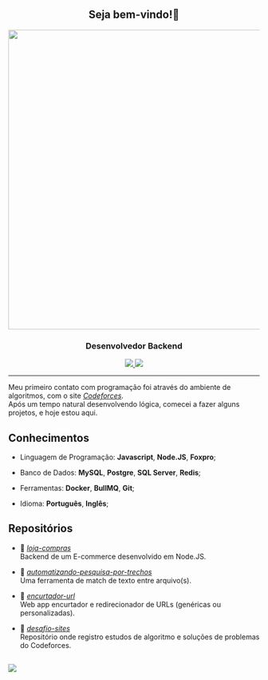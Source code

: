 <h2 align="center">Seja bem-vindo!👋</h2>
<div align="center"> 
  <img src="https://raw.githubusercontent.com/NicolasChirazawa/readme/refs/heads/main/images/haibane_renmei.gif" width="600">
  <h3>Desenvolvedor Backend</h3>
    <a href="mailto:nicolaschfernandes@gmail.com" target="_blank">
      <img src="https://img.shields.io/static/v1?label=%20&labelColor=ff786d&message=Gmail&color=grey&style=for-the-badge&logo=gmail&logoColor=white"/>
    </a>
    <a href="https://www.linkedin.com/in/nicolas-chirazawa/" target="_blank">
      <img src="https://img.shields.io/static/v1?label=%20&labelColor=6de2ff&message=Linkedin&color=grey&style=for-the-badge&logo=&logoColor=white"/>
    </a>
</div>

<hr></hr>

Meu primeiro contato com programação foi através do ambiente de algoritmos, com o site <a href="https://github.com/NicolasChirazawa/desafio-sites"><i>Codeforces</i></a>. <br>
Após um tempo natural desenvolvendo lógica, comecei a fazer alguns projetos, e hoje estou aqui.

<h2>Conhecimentos</h2>

- Linguagem de Programação: <b>Javascript</b>, <b>Node.JS</b>, <b>Foxpro</b>;
  
- Banco de Dados: <b>MySQL</b>, <b>Postgre</b>, <b>SQL Server</b>, <b>Redis</b>;
  
- Ferramentas: <b>Docker</b>, <b>BullMQ</b>, <b>Git</b>;

- Idioma: <b>Português</b>, <b>Inglês</b>;

<h2>Repositórios</h2>

- 📗 <a href="https://github.com/NicolasChirazawa/loja-compras"><i>loja-compras</i></a> <br>
  Backend de um E-commerce desenvolvido em Node.JS.

- 📘 <a href="https://github.com/NicolasChirazawa/automatizando-pesquisa-por-trechos"><i>automatizando-pesquisa-por-trechos</i></a> <br>
  Uma ferramenta de match de texto entre arquivo(s).

- 📙 <a href="https://github.com/NicolasChirazawa/encurtador-url"><i>encurtador-url</i></a> <br>
  Web app encurtador e redirecionador de URLs (genéricas ou personalizadas).

- 📒 <a href="https://github.com/NicolasChirazawa/desafio-sites"><i>desafio-sites</i></a> <br>
  Repositório onde registro estudos de algoritmo e soluções de problemas do Codeforces.

<h2></h2>
<a href="https://github.com/anuraghazra/github-readme-stats">
  <img align="center" src="https://github-readme-stats.vercel.app/api/top-langs/?username=NicolasChirazawa&layout=compact&hide_border=false&theme=prussian&locale=pt-br"/>
</a>
